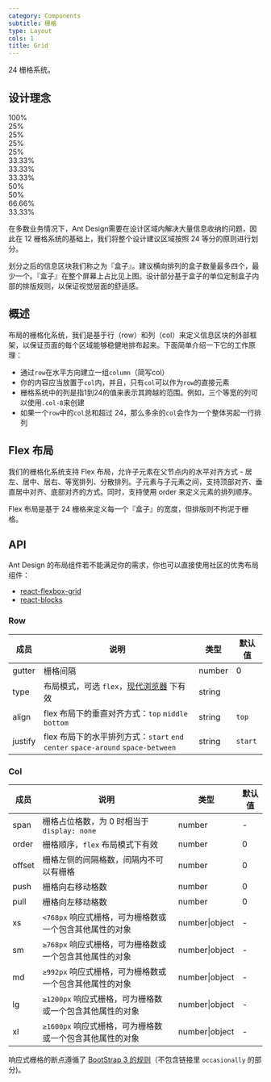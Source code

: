 ```yaml
---
category: Components
subtitle: 栅格
type: Layout
cols: 1
title: Grid
---
```


24 栅格系统。

## 设计理念

<div class="grid-demo">
<div class="ant-row demo-row">
  <div class="ant-col-24 demo-col demo-col-1">
    100%
  </div>
</div>
<div class="ant-row demo-row">
  <div class="ant-col-6 demo-col demo-col-2">
    25%
  </div>
  <div class="ant-col-6 demo-col demo-col-3">
    25%
  </div>
  <div class="ant-col-6 demo-col demo-col-2">
    25%
  </div>
  <div class="ant-col-6 demo-col demo-col-3">
    25%
  </div>
</div>
<div class="ant-row demo-row">
  <div class="ant-col-8 demo-col demo-col-4">
    33.33%
  </div>
  <div class="ant-col-8 demo-col demo-col-5">
    33.33%
  </div>
  <div class="ant-col-8 demo-col demo-col-4">
    33.33%
  </div>
</div>
<div class="ant-row demo-row">
  <div class="ant-col-12 demo-col demo-col-1">
    50%
  </div>
  <div class="ant-col-12 demo-col demo-col-3">
    50%
  </div>
</div>
<div class="ant-row demo-row">
  <div class="ant-col-16 demo-col demo-col-4">
    66.66%
  </div>
  <div class="ant-col-8 demo-col demo-col-5">
    33.33%
  </div>
</div>
</div>

在多数业务情况下，Ant Design需要在设计区域内解决大量信息收纳的问题，因此在 12 栅格系统的基础上，我们将整个设计建议区域按照 24 等分的原则进行划分。

划分之后的信息区块我们称之为『盒子』。建议横向排列的盒子数量最多四个，最少一个。『盒子』在整个屏幕上占比见上图。设计部分基于盒子的单位定制盒子内部的排版规则，以保证视觉层面的舒适感。

## 概述

布局的栅格化系统，我们是基于行（row）和列（col）来定义信息区块的外部框架，以保证页面的每个区域能够稳健地排布起来。下面简单介绍一下它的工作原理：

* 通过`row`在水平方向建立一组`column`（简写col）
* 你的内容应当放置于`col`内，并且，只有`col`可以作为`row`的直接元素
* 栅格系统中的列是指1到24的值来表示其跨越的范围。例如，三个等宽的列可以使用`.col-8`来创建
* 如果一个`row`中的`col`总和超过 24，那么多余的`col`会作为一个整体另起一行排列

## Flex 布局

我们的栅格化系统支持 Flex 布局，允许子元素在父节点内的水平对齐方式 - 居左、居中、居右、等宽排列、分散排列。子元素与子元素之间，支持顶部对齐、垂直居中对齐、底部对齐的方式。同时，支持使用 order 来定义元素的排列顺序。

Flex 布局是基于 24 栅格来定义每一个『盒子』的宽度，但排版则不拘泥于栅格。

## API

Ant Design 的布局组件若不能满足你的需求，你也可以直接使用社区的优秀布局组件：

- [react-flexbox-grid](http://roylee0704.github.io/react-flexbox-grid/)
- [react-blocks](http://whoisandie.github.io/react-blocks/)

### Row

| 成员       | 说明             | 类型               | 默认值       |
|-----------|-----------------|--------------------|-------------|
| gutter    | 栅格间隔   | number | 0        |
| type      | 布局模式，可选 `flex`，[现代浏览器](http://caniuse.com/#search=flex) 下有效 | string |         |
| align     | flex 布局下的垂直对齐方式：`top` `middle` `bottom`  | string | `top`      |
| justify   | flex 布局下的水平排列方式：`start` `end` `center` `space-around` `space-between`   | string | `start`        |

### Col

| 成员      | 说明             | 类型               | 默认值       |
|----------|-----------------|--------------------|-------------|
| span     | 栅格占位格数，为 0 时相当于 `display: none`   | number | -        |
| order    | 栅格顺序，`flex` 布局模式下有效   | number | 0        |
| offset   | 栅格左侧的间隔格数，间隔内不可以有栅格  | number | 0        |
| push     | 栅格向右移动格数   | number | 0        |
| pull     | 栅格向左移动格数   | number | 0        |
| xs       | `<768px` 响应式栅格，可为栅格数或一个包含其他属性的对象 | number\|object | - |
| sm       | `≥768px` 响应式栅格，可为栅格数或一个包含其他属性的对象 | number\|object | - |
| md       | `≥992px` 响应式栅格，可为栅格数或一个包含其他属性的对象 | number\|object | - |
| lg       | `≥1200px` 响应式栅格，可为栅格数或一个包含其他属性的对象 | number\|object | - |
| xl       | `≥1600px` 响应式栅格，可为栅格数或一个包含其他属性的对象 | number\|object | - |

响应式栅格的断点遵循了 [BootStrap 3 的规则](https://getbootstrap.com/docs/3.3/css/#responsive-utilities-classes)（不包含链接里 `occasionally` 的部分)。
